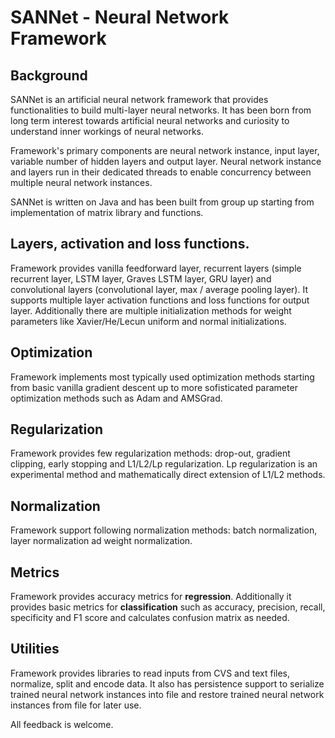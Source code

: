 # SANNet - Neural Network Framework

## Background
SANNet is an artificial neural network framework that provides functionalities to build multi-layer neural networks. It has been born from long term interest towards artificial neural networks and curiosity to understand inner workings of neural networks.

Framework's primary components are neural network instance, input layer, variable number of hidden layers and output layer. Neural network instance and layers run in their dedicated threads to enable concurrency between multiple neural network instances.

SANNet is written on Java and has been built from group up starting from implementation of matrix library and functions. 

## Layers, activation and loss functions.
Framework provides vanilla feedforward layer, recurrent layers (simple recurrent layer, LSTM layer, Graves LSTM layer, GRU layer) and convolutional layers (convolutional layer, max / average pooling layer). It supports multiple layer activation functions and loss functions for output layer. Additionally there are multiple initialization methods for weight parameters like Xavier/He/Lecun uniform and normal initializations.

## Optimization
Framework implements most typically used optimization methods starting from basic vanilla gradient descent up to more sofisticated parameter optimization methods such as Adam and AMSGrad.

## Regularization
Framework provides few regularization methods: drop-out, gradient clipping, early stopping and L1/L2/Lp regularization. Lp regularization is an experimental method and mathematically direct extension of L1/L2 methods.

## Normalization
Framework support following normalization methods: batch normalization, layer normalization ad weight normalization.

## Metrics
Framework provides accuracy metrics for **regression**. Additionally it provides basic metrics for **classification** such as accuracy, precision, recall, specificity and F1 score and calculates confusion matrix as needed.

## Utilities
Framework provides libraries to read inputs from CVS and text files, normalize, split and encode data. It also has persistence support to serialize trained neural network instances into file and restore trained neural network instances from file for later use.

All feedback is welcome.
